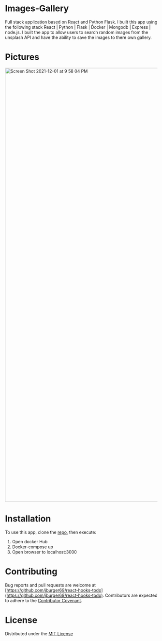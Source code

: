 # Images-Gallery

Full stack application based on React and Python Flask. I built this app using the following stack React | Python | Flask | Docker | Mongodb | Express | node.js.
I built the app to allow users to search random images from the unsplash API and have the ability to save the images to there own gallery.

# Pictures
<img width="1428" alt="Screen Shot 2021-12-01 at 9 58 04 PM" src="https://user-images.githubusercontent.com/71084231/144351099-81a37166-ec97-43ce-80cd-4ee10845fbe7.png">


# Installation
To use this app, clone the [repo](https://github.com/jburger69/images-gallery), then execute:

1. Open docker Hub
2. Docker-compose up
3. Open browser to localhost:3000

# Contributing
Bug reports and pull requests are welcome at [https://github.com/jburger69/react-hooks-todo](https://github.com/jburger69/react-hooks-todo). Contributors are expected to adhere to the [Contributor Covenant](https://www.contributor-covenant.org/).

# License
Distributed under the [MIT License](https://opensource.org/licenses/MIT)
